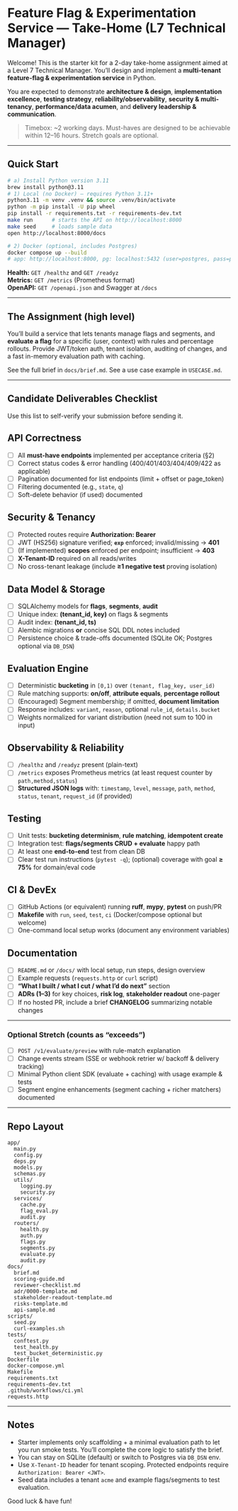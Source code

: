 # Feature Flag & Experimentation Service — Take-Home (L7 Technical Manager)

Welcome! This is the starter kit for a 2-day take-home assignment aimed at a Level 7 Technical Manager. You’ll design and implement a **multi-tenant feature-flag & experimentation service** in Python.

You are expected to demonstrate **architecture & design**, **implementation excellence**, **testing strategy**, **reliability/observability**, **security & multi-tenancy**, **performance/data acumen**, and **delivery leadership & communication**.

> Timebox: ~2 working days. Must-haves are designed to be achievable within 12–16 hours. Stretch goals are optional.

---

## Quick Start

```bash
# a) Install Python version 3.11
brew install python@3.11
# 1) Local (no Docker) — requires Python 3.11+
python3.11 -m venv .venv && source .venv/bin/activate
python -m pip install -U pip wheel
pip install -r requirements.txt -r requirements-dev.txt
make run      # starts the API on http://localhost:8000
make seed     # loads sample data
open http://localhost:8000/docs

# 2) Docker (optional, includes Postgres)
docker compose up --build
# app: http://localhost:8000, pg: localhost:5432 (user=postgres, pass=postgres)
```

**Health:** `GET /healthz` and `GET /readyz`  
**Metrics:** `GET /metrics` (Prometheus format)  
**OpenAPI:** `GET /openapi.json` and Swagger at `/docs`

---

## The Assignment (high level)

You’ll build a service that lets tenants manage flags and segments, and **evaluate a flag** for a specific (user, context) with rules and percentage rollouts. Provide JWT/token auth, tenant isolation, auditing of changes, and a fast in-memory evaluation path with caching.

See the full brief in `docs/brief.md`.
See a use case example in `USECASE.md`.

---

## Candidate Deliverables Checklist

Use this list to self-verify your submission before sending it.

## API Correctness
- [ ] All **must-have endpoints** implemented per acceptance criteria (§2)
- [ ] Correct status codes & error handling (400/401/403/404/409/422 as applicable)
- [ ] Pagination documented for list endpoints (limit + offset or page_token)
- [ ] Filtering documented (e.g., `state`, `q`)
- [ ] Soft-delete behavior (if used) documented

## Security & Tenancy
- [ ] Protected routes require **Authorization: Bearer <JWT>**
- [ ] JWT (HS256) signature verified; **`exp`** enforced; invalid/missing → **401**
- [ ] (If implemented) **scopes** enforced per endpoint; insufficient → **403**
- [ ] **X-Tenant-ID** required on all reads/writes
- [ ] No cross-tenant leakage (include **≥1 negative test** proving isolation)

## Data Model & Storage
- [ ] SQLAlchemy models for **flags**, **segments**, **audit**
- [ ] Unique index: **(tenant_id, key)** on flags & segments
- [ ] Audit index: **(tenant_id, ts)**
- [ ] Alembic migrations **or** concise SQL DDL notes included
- [ ] Persistence choice & trade-offs documented (SQLite OK; Postgres optional via `DB_DSN`)

## Evaluation Engine
- [ ] Deterministic **bucketing** in `[0,1)` over `(tenant, flag_key, user_id)`
- [ ] Rule matching supports: **on/off**, **attribute equals**, **percentage rollout**
- [ ] (Encouraged) Segment membership; if omitted, **document limitation**
- [ ] Response includes: `variant`, `reason`, optional `rule_id`, `details.bucket`
- [ ] Weights normalized for variant distribution (need not sum to 100 in input)

## Observability & Reliability
- [ ] `/healthz` and `/readyz` present (plain-text)
- [ ] `/metrics` exposes Prometheus metrics (at least request counter by `path,method,status`)
- [ ] **Structured JSON logs** with: `timestamp`, `level`, `message`, `path`, `method`, `status`, `tenant`, `request_id` (if provided)

## Testing
- [ ] Unit tests: **bucketing determinism**, **rule matching**, **idempotent create**
- [ ] Integration test: **flags/segments CRUD + evaluate** happy path
- [ ] At least one **end-to-end** test from clean DB
- [ ] Clear test run instructions (`pytest -q`); (optional) coverage with goal **≥ 75%** for domain/eval code

## CI & DevEx
- [ ] GitHub Actions (or equivalent) running **ruff**, **mypy**, **pytest** on push/PR
- [ ] **Makefile** with `run`, `seed`, `test`, `ci` (Docker/compose optional but welcome)
- [ ] One-command local setup works (document any environment variables)

## Documentation
- [ ] `README.md` or `/docs/` with local setup, run steps, design overview
- [ ] Example requests (`requests.http` or `curl` script)
- [ ] **“What I built / what I cut / what I’d do next”** section
- [ ] **ADRs (1–3)** for key choices, **risk log**, **stakeholder readout** one-pager
- [ ] If no hosted PR, include a brief **CHANGELOG** summarizing notable changes

---

### Optional Stretch (counts as “exceeds”)
- [ ] `POST /v1/evaluate/preview` with rule-match explanation
- [ ] Change events stream (SSE or webhook retrier w/ backoff & delivery tracking)
- [ ] Minimal Python client SDK (evaluate + caching) with usage example & tests
- [ ] Segment engine enhancements (segment caching + richer matchers) documented

---

## Repo Layout

```
app/
  main.py
  config.py
  deps.py
  models.py
  schemas.py
  utils/
    logging.py
    security.py
  services/
    cache.py
    flag_eval.py
    audit.py
  routers/
    health.py
    auth.py
    flags.py
    segments.py
    evaluate.py
    audit.py
docs/
  brief.md
  scoring-guide.md
  reviewer-checklist.md
  adr/0000-template.md
  stakeholder-readout-template.md
  risks-template.md
  api-sample.md
scripts/
  seed.py
  curl-examples.sh
tests/
  conftest.py
  test_health.py
  test_bucket_deterministic.py
Dockerfile
docker-compose.yml
Makefile
requirements.txt
requirements-dev.txt
.github/workflows/ci.yml
requests.http
```

---

## Notes

- Starter implements only scaffolding + a minimal evaluation path to let you run smoke tests. You’ll complete the core logic to satisfy the brief.
- You can stay on SQLite (default) or switch to Postgres via `DB_DSN` env.
- Use `X-Tenant-ID` header for tenant scoping. Protected endpoints require `Authorization: Bearer <JWT>`.
- Seed data includes a tenant `acme` and example flags/segments to test evaluation.

Good luck & have fun!
